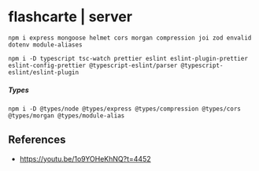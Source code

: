 # flashcarte | server

```shell
npm i express mongoose helmet cors morgan compression joi zod envalid dotenv module-aliases
```

```shell
npm i -D typescript tsc-watch prettier eslint eslint-plugin-prettier eslint-config-prettier @typescript-eslint/parser @typescript-eslint/eslint-plugin
```

##### Types

```shell
npm i -D @types/node @types/express @types/compression @types/cors @types/morgan @types/module-alias
```

## References

- <https://youtu.be/1o9YOHeKhNQ?t=4452>
